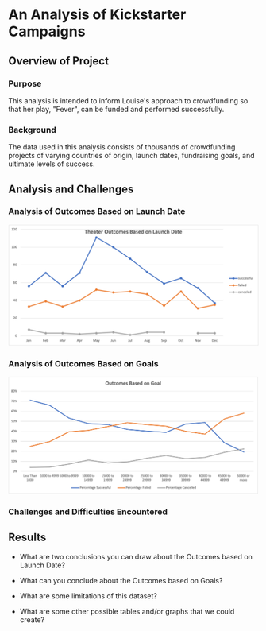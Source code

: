 # An Analysis of Kickstarter Campaigns 

## Overview of Project

### Purpose
This analysis is intended to inform Louise's approach to crowdfunding so that her play, "Fever", can be funded and performed successfully.

### Background
The data used in this analysis consists of thousands of crowdfunding projects of varying countries of origin, launch dates, fundraising goals, and ultimate levels of success.

## Analysis and Challenges

### Analysis of Outcomes Based on Launch Date
![Outcomes Based on Launch Date](https://github.com/vivek-gurumoorthy/kickstarter-analysis/blob/main/Theater_Outcomes_vs_Launch.png)

### Analysis of Outcomes Based on Goals
![Outcomes Based on Goals](https://github.com/vivek-gurumoorthy/kickstarter-analysis/blob/main/Outcomes_vs_Goals.png)

### Challenges and Difficulties Encountered

## Results

- What are two conclusions you can draw about the Outcomes based on Launch Date?

- What can you conclude about the Outcomes based on Goals?

- What are some limitations of this dataset?

- What are some other possible tables and/or graphs that we could create?
